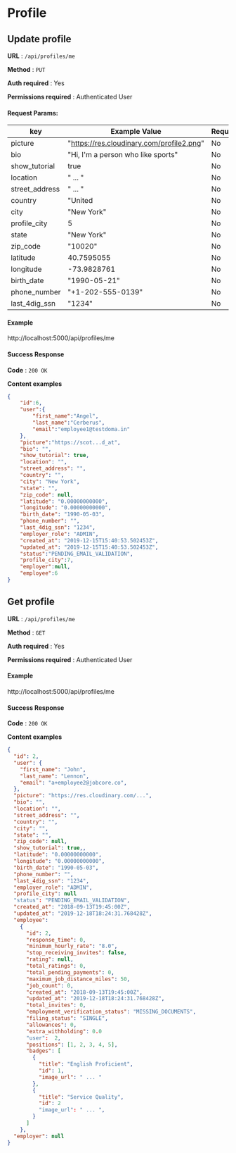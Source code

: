 # Profile


## Update profile

**URL** : `/api/profiles/me`

**Method** : `PUT`

**Auth required** : Yes

**Permissions required** : Authenticated User

#### Request Params:

| key             | Example Value                                | Required?     | Observations         |
| --------------  | -------------------------------------------  | ------------- | -------------------- |
| picture         |  "https://res.cloudinary.com/profile2.png"   |     No        |                      |
| bio             |  "Hi, I'm a person who like sports"          |     No        |                      |
| show_tutorial   |  true                                        |     No        |                      |
| location        |  " ... "                                     |     No        |                      |
| street_address  |  " ... "                                     |     No        |                      |
| country         |  "United                                     |     No        |                      |
| city            |  "New York"                                  |     No        |                      |
| profile_city    |  5                                           |     No        |                      |
| state           |  "New York"                                  |     No        |                      |
| zip_code        |  "10020"                                     |     No        |                      |
| latitude        |  40.7595055                                  |     No        |                      |
| longitude       |  -73.9828761                                 |     No        |                      |
| birth_date      |  "1990-05-21"                                |     No        |                      |
| phone_number    |  "+1-202-555-0139"                           |     No        |                      |
| last_4dig_ssn   |  "1234"                                      |     No        |                      |

#### Example

http://localhost:5000/api/profiles/me

#### Success Response

**Code** : `200 OK`

**Content examples**

```json
{
    "id":6,
    "user":{
        "first_name":"Angel",
        "last_name":"Cerberus",
        "email":"employee1@testdoma.in"
    },
    "picture":"https://scot...d_at",
    "bio": "",
    "show_tutorial": true,
    "location": "",
    "street_address": "",
    "country": "",
    "city": "New York",
    "state": "",
    "zip_code": null,
    "latitude": "0.00000000000",
    "longitude": "0.00000000000",
    "birth_date": "1990-05-03",
    "phone_number": "",
    "last_4dig_ssn": "1234",
    "employer_role": "ADMIN",
    "created_at": "2019-12-15T15:40:53.502453Z",
    "updated_at": "2019-12-15T15:40:53.502453Z",
    "status":"PENDING_EMAIL_VALIDATION",
    "profile_city":7,
    "employer":null,
    "employee":6
}
```


## Get profile

**URL** : `/api/profiles/me`

**Method** : `GET`

**Auth required** : Yes

**Permissions required** : Authenticated User

#### Example

http://localhost:5000/api/profiles/me

#### Success Response

**Code** : `200 OK`

**Content examples**

```json
{
  "id": 2,
  "user": {
    "first_name": "John",
    "last_name": "Lennon",
    "email": "a+employee2@jobcore.co",
  },
  "picture": "https://res.cloudinary.com/...",
  "bio": "",
  "location": "",
  "street_address": "",
  "country": "",
  "city": "",
  "state": "",
  "zip_code": null,
  "show_tutorial": true,,
  "latitude": "0.00000000000",
  "longitude": "0.00000000000",
  "birth_date": "1990-05-03",
  "phone_number": "",
  "last_4dig_ssn": "1234",
  "employer_role": "ADMIN",
  "profile_city": null  
  "status": "PENDING_EMAIL_VALIDATION",
  "created_at": "2018-09-13T19:45:00Z",
  "updated_at": "2019-12-18T18:24:31.768428Z",
  "employee":
    {
      "id": 2,
      "response_time": 0,
      "minimum_hourly_rate": "8.0",
      "stop_receiving_invites": false,
      "rating": null,
      "total_ratings": 0,
      "total_pending_payments": 0,
      "maximum_job_distance_miles": 50,
      "job_count": 0,
      "created_at": "2018-09-13T19:45:00Z",
      "updated_at": "2019-12-18T18:24:31.768428Z",
      "total_invites": 0,
      "employment_verification_status": "MISSING_DOCUMENTS",
      "filing_status": "SINGLE",
      "allowances": 0,
      "extra_withholding": 0.0
      "user":  2,
      "positions": [1, 2, 3, 4, 5],
      "badges": [
        {
          "title": "English Proficient",
          "id": 1,
          "image_url": " ... "
        },
        {
          "title": "Service Quality",
          "id": 2
          "image_url": " ... ",
        }
      ]
    },
  "employer": null
}
```
